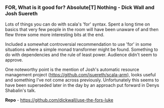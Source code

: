 ### FOR, What is it good for? Absolute[T] Nothing - Dick Wall and Josh Suereth

Lots of things you can do with scala's 'for' syntax. Spent a long time on basics that very few people in
the room will have been unaware of and then flew threw some more interesting bits at the end.

Included a somewhat controversial recommendation to use 'for' in some situations where a simple monad transformer
might be found. Something to do with dependencies and the rule of least power. Audience didn't seem to approve.

One noteworthy point is the mention of Josh's automatic resource management project 
(https://github.com/jsuereth/scala-arm), looks useful and something I've not come across previously. Unfortunately
this seems to have been superseded later in the day by an approach put forward in Denys Shabalin's talk.

**Repo** - https://github.com/dickwall/use-the-fors-luke
